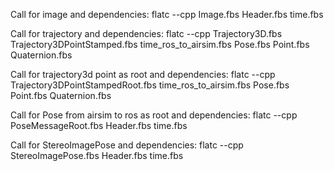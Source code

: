 Call for image and dependencies:
    flatc --cpp Image.fbs Header.fbs time.fbs

Call for trajectory and dependencies:
    flatc --cpp Trajectory3D.fbs Trajectory3DPointStamped.fbs time_ros_to_airsim.fbs Pose.fbs Point.fbs Quaternion.fbs

Call for trajectory3d point as root and dependencies:
    flatc --cpp Trajectory3DPointStampedRoot.fbs time_ros_to_airsim.fbs Pose.fbs Point.fbs Quaternion.fbs
    
Call for Pose from airsim to ros as root and dependencies:
    flatc --cpp PoseMessageRoot.fbs Header.fbs time.fbs

Call for StereoImagePose and dependencies:
    flatc --cpp StereoImagePose.fbs Header.fbs time.fbs